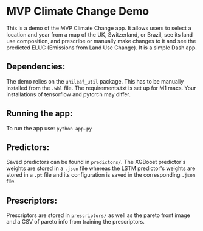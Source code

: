 # MVP Climate Change Demo

This is a demo of the MVP Climate Change app. It allows users to select a location and year from a map of the UK, Switzerland, or Brazil, see its land use composition, and prescribe or manually make changes to it and see the predicted ELUC (Emissions from Land Use Change). It is a simple Dash app.

## Dependencies:

The demo relies on the `unileaf_util` package. This has to be manually installed from the `.whl` file.
The requirements.txt is set up for M1 macs. Your installations of tensorflow and pytorch may differ.

## Running the app:

To run the app use: ``python app.py``

## Predictors:

Saved predictors can be found in `predictors/`. The XGBoost predictor's weights are stored in a `.json` file whereas the LSTM predictor's weights are stored in a `.pt` file and its configuration is saved in the corresponding `.json` file.

## Prescriptors:

Prescriptors are stored in `prescriptors/` as well as the pareto front image and a CSV of pareto info from training the prescriptors.